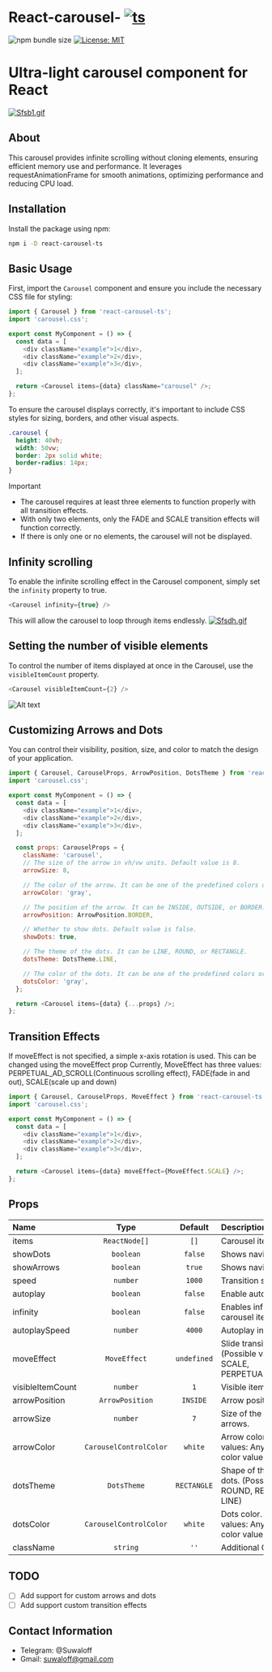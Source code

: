 # React-carousel- [![ts](https://skillicons.dev/icons?i=ts)](https://www.npmjs.com/package/react-carousel-ts?activeTab=readme)

![npm bundle size](https://img.shields.io/bundlephobia/minzip/react-carousel-ts/0.1.1)
<a href="https://github.com/suwaloff/react-carousel/blob/main/LICENSE">
<img alt="License: MIT" src="https://img.shields.io/badge/License-MIT-red.svg" target="_blank" />
</a>

# Ultra-light carousel component for React

[![Sfsb1.gif](https://s12.gifyu.com/images/Sfsb1.gif)](https://gifyu.com/image/Sfsb1)

## About

This carousel provides infinite scrolling without cloning elements, ensuring efficient memory use and performance.
It leverages requestAnimationFrame for smooth animations, optimizing performance and reducing CPU load.

## Installation

Install the package using npm:

```bash
npm i -D react-carousel-ts
```

## Basic Usage

First, import the `Carousel` component and ensure you include the necessary CSS file for styling:

```js
import { Carousel } from 'react-carousel-ts';
import 'carousel.css';

export const MyComponent = () => {
  const data = [
    <div className="example">1</div>,
    <div className="example">2</div>,
    <div className="example">3</div>,
  ];

  return <Carousel items={data} className="carousel" />;
};
```

To ensure the carousel displays correctly, it's important to include CSS styles for sizing, borders, and other visual aspects.

```css
.carousel {
  height: 40vh;
  width: 50vw;
  border: 2px solid white;
  border-radius: 14px;
}
```

> [!IMPORTANT]
>
> - The carousel requires at least three elements to function properly with all transition effects.
> - With only two elements, only the FADE and SCALE transition effects will function correctly.
> - If there is only one or no elements, the carousel will not be displayed.

## Infinity scrolling

To enable the infinite scrolling effect in the Carousel component, simply set the `infinity` property to true.

```js
<Carousel infinity={true} />
```

This will allow the carousel to loop through items endlessly.
[![Sfsdh.gif](https://s12.gifyu.com/images/Sfsdh.gif)](https://gifyu.com/image/Sfsdh)

## Setting the number of visible elements

To control the number of items displayed at once in the Carousel, use the `visibleItemCount` property.

```js
<Carousel visibleItemCount={2} />
```

![Alt text](https://s12.gifyu.com/images/SfsvA.png 'a title')

## Customizing Arrows and Dots

You can control their visibility, position, size, and color to match the design of your application.

```js
import { Carousel, CarouselProps, ArrowPosition, DotsTheme } from 'react-carousel-ts';
import 'carousel.css';

export const MyComponent = () => {
  const data = [
    <div className="example">1</div>,
    <div className="example">2</div>,
    <div className="example">3</div>,
  ];

  const props: CarouselProps = {
    className: 'carousel',
    // The size of the arrow in vh/vw units. Default value is 8.
    arrowSize: 8,

    // The color of the arrow. It can be one of the predefined colors or in RGB, RGBA, HEX format.
    arrowColor: 'gray',

    // The position of the arrow. It can be INSIDE, OUTSIDE, or BORDER.
    arrowPosition: ArrowPosition.BORDER,

    // Whether to show dots. Default value is false.
    showDots: true,

    // The theme of the dots. It can be LINE, ROUND, or RECTANGLE.
    dotsTheme: DotsTheme.LINE,

    // The color of the dots. It can be one of the predefined colors or in RGB, RGBA, HEX format.
    dotsColor: 'gray',
  };

  return <Carousel items={data} {...props} />;
};
```

## Transition Effects

If moveEffect is not specified, a simple x-axis rotation is used. This can be changed using the moveEffect prop
Currently, MoveEffect has three values: PERPETUAL_AD_SCROLL(Continuous scrolling effect), FADE(fade in and out), SCALE(scale up and down)

```js
import { Carousel, CarouselProps, MoveEffect } from 'react-carousel-ts';
import 'carousel.css';

export const MyComponent = () => {
  const data = [
    <div className="example">1</div>,
    <div className="example">2</div>,
    <div className="example">3</div>,
  ];

  return <Carousel items={data} moveEffect={MoveEffect.SCALE} />;
};
```

## Props

| Name             |          Type          |   Default   | Description                                                                  |
| :--------------- | :--------------------: | :---------: | :--------------------------------------------------------------------------- |
| items            |     `ReactNode[]`      |    `[]`     | Carousel items.                                                              |
| showDots         |       `boolean`        |   `false`   | Shows navigation dots.                                                       |
| showArrows       |       `boolean`        |   `true`    | Shows navigation arrows.                                                     |
| speed            |        `number`        |   `1000`    | Transition speed in ms.                                                      |
| autoplay         |       `boolean`        |   `false`   | Enable automatic cycling.                                                    |
| infinity         |       `boolean`        |   `false`   | Enables infinite cycling of carousel items.                                  |
| autoplaySpeed    |        `number`        |   `4000`    | Autoplay interval (ms).                                                      |
| moveEffect       |      `MoveEffect`      | `undefined` | Slide transition effect. (Possible values: FADE, SCALE, PERPETUAL_AD_SCROLL) |
| visibleItemCount |        `number`        |     `1`     | Visible items count.                                                         |
| arrowPosition    |    `ArrowPosition`     |  `INSIDE`   | Arrow position.                                                              |
| arrowSize        |        `number`        |     `7`     | Size of the navigation arrows.                                               |
| arrowColor       | `CarouselControlColor` |   `white`   | Arrow color. (Possible values: Any valid CSS color value)                    |
| dotsTheme        |      `DotsTheme`       | `RECTANGLE` | Shape of the navigation dots. (Possible values: ROUND, RECTANGLE, LINE)      |
| dotsColor        | `CarouselControlColor` |   `white`   | Dots color. (Possible values: Any valid CSS color value)                     |
| className        |        `string`        |    `''`     | Additional CSS class.                                                        |

## TODO

- [ ] Add support for custom arrows and dots
- [ ] Add support custom transition effects

## Contact Information

- Telegram: @Suwaloff
- Gmail: suwaloff@gmail.com
